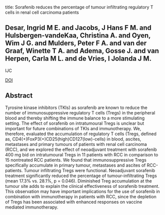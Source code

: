 title: Sorafenib reduces the percentage of tumour infiltrating regulatory T cells in renal cell carcinoma patients

## Desar, Ingrid M E. and Jacobs, J Hans F M. and Hulsbergen-vandeKaa, Christina A. and Oyen, Wim J G. and Mulders, Peter F A. and van der Graaf, Winette T A. and Adema, Gosse J. and van Herpen, Carla M L. and de Vries, I Jolanda J M.
IJC

<a href="https://doi.org/10.1002/ijc.25674">DOI</a>

## Abstract
Tyrosine kinase inhibitors (TKIs) as sorafenib are known to reduce the number of immunosuppressive regulatory T cells (Tregs) in the peripheral blood and thereby shifting the immune balance to a more stimulating setting. The effect of sorafenib on intratumoural Tregs is unclear but important for future combinations of TKIs and immunotherapy. We, therefore, evaluated the accumulation of regulatory T cells (Tregs, defined as, CD4(+)FoxP3(+)CD25(high)CD127(low)-cells) in blood, ascites, metastases and primary tumours of patients with renal cell carcinoma (RCC), and we explored the effect of neoadjuvant treatment with sorafenib 400 mg bid on intratumoural Tregs in 11 patients with RCC in comparison to 15 nontreated RCC patients. We found that immunosuppressive Tregs specifically accumulate in primary tumour, metastases and ascites of RCC-patients. Tumour infiltrating Tregs were functional. Neoadjuvant sorafenib treatment significantly reduced the percentage of tumour-infiltrating Tregs (mean 17.3% vs. 28.1%, p = 0.046). Diminished Treg accumulation at the tumour site adds to explain the clinical effectiveness of sorafenib treatment. This observation may have important implications for the use of sorafenib in combination with immunotherapy in patients with RCC, since the depletion of Tregs has been associated with enhanced responses on vaccine mediated immunotherapy.

